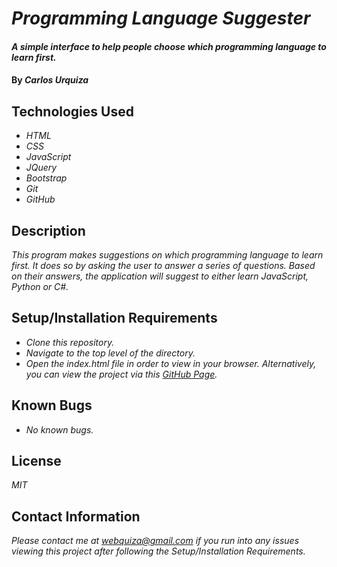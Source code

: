 # _Programming Language Suggester_

#### _A simple interface to help people choose which programming language to learn first._

#### By _**Carlos Urquiza**_

## Technologies Used

* _HTML_
* _CSS_
* _JavaScript_
* _JQuery_
* _Bootstrap_
* _Git_
* _GitHub_

## Description

_This program makes suggestions on which programming language to learn first. It does so by asking the user to answer a series of questions. Based on their answers, the application will suggest to either learn JavaScript, Python or C#._

## Setup/Installation Requirements

* _Clone this repository._
* _Navigate to the top level of the directory._
* _Open the index.html file in order to view in your browser. Alternatively, you can view the project via this [GitHub Page]()._

## Known Bugs

* _No known bugs._

## License

_MIT_

## Contact Information

_Please contact me at webquiza@gmail.com if you run into any issues viewing this project after following the Setup/Installation Requirements._